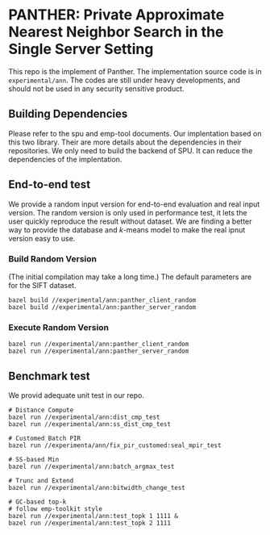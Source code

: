 # PANTHER: Private Approximate Nearest Neighbor Search in the Single Server Setting

This repo is the implement of Panther. The implementation source code is in `experimental/ann`. The codes are still under heavy developments, and should not be used in any security sensitive product.

## Building Dependencies
Please refer to the spu and emp-tool documents. Our implentation based on this two library. Their are more details about the dependencies in their repositories. 
We only need to build the backend of SPU. It can reduce the dependencies of the implentation. 


## End-to-end test
We provide a random input version for end-to-end evaluation and real input version. The random version is only used in performance test, it lets the user quickly reproduce the result without  dataset. We are finding a better way to provide the database and $k$-means model to make the real ipnut version easy to use. 


### Build Random Version 
(The initial compilation may take a long time.)
The default parameters are for the SIFT dataset.
```
bazel build //experimental/ann:panther_client_random
bazel build //experimental/ann:panther_server_random
```
### Execute Random Version  
```
bazel run //experimental/ann:panther_client_random
bazel run //experimental/ann:panther_server_random
```

## Benchmark test
We provid adequate unit test in our repo.
```
# Distance Compute
bazel run //experimental/ann:dist_cmp_test
bazel run //experimental/ann:ss_dist_cmp_test
```

```
# Customed Batch PIR
bazel run //experimenta/ann/fix_pir_customed:seal_mpir_test
```

```
# SS-based Min
bazel run //experimental/ann:batch_argmax_test

# Trunc and Extend
bazel run //experimental/ann:bitwidth_change_test
``` 
```
# GC-based top-k
# follow emp-toolkit style
bazel run //experimental/ann:test_topk 1 1111 &
bazel run //experimental/ann:test_topk 2 1111
```
